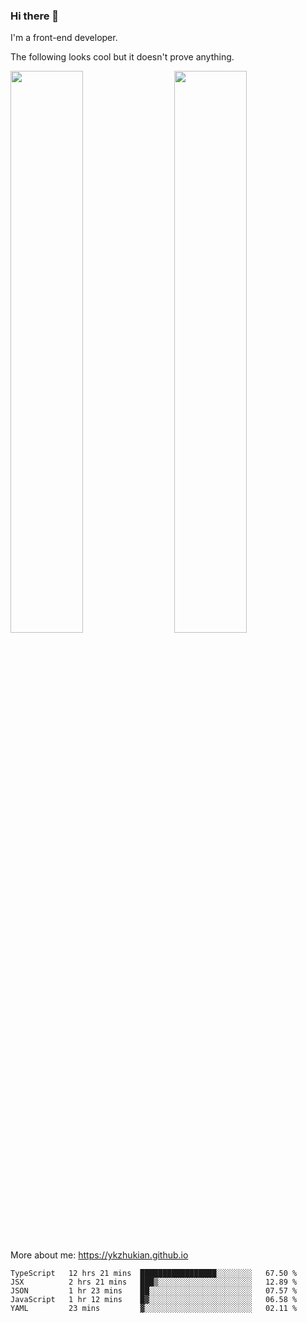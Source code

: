 ### Hi there 👋

I'm a front-end developer.

The following looks cool but it doesn't prove anything.

[<img align="right" width="48%" src="https://github-readme-stats.vercel.app/api?username=ykzhukian&show_icons=true&theme=dracula">](https://github.com/anuraghazra/github-readme-stats)

[<img width="48%" src="https://github-readme-stats.vercel.app/api/top-langs/?username=ykzhukian&layout=compact&theme=dracula">](https://github.com/anuraghazra/github-readme-stats)

More about me: 
https://ykzhukian.github.io

<!--START_SECTION:waka-->
```text
TypeScript   12 hrs 21 mins  █████████████████░░░░░░░░   67.50 % 
JSX          2 hrs 21 mins   ███▒░░░░░░░░░░░░░░░░░░░░░   12.89 % 
JSON         1 hr 23 mins    ██░░░░░░░░░░░░░░░░░░░░░░░   07.57 % 
JavaScript   1 hr 12 mins    █▓░░░░░░░░░░░░░░░░░░░░░░░   06.58 % 
YAML         23 mins         ▓░░░░░░░░░░░░░░░░░░░░░░░░   02.11 % 
```
<!--END_SECTION:waka-->
